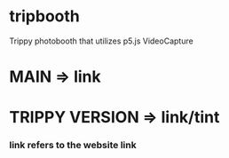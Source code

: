 # tripbooth
Trippy photobooth that utilizes p5.js VideoCapture

# MAIN => link
# TRIPPY VERSION => link/tint
### link refers to the website link
